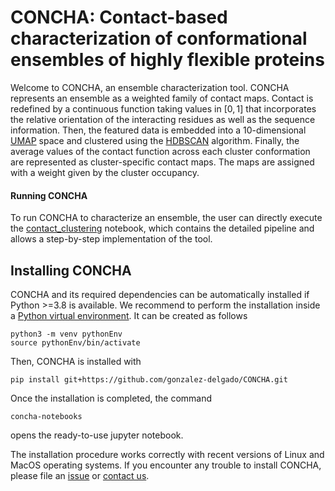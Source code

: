 # CONCHA: Contact-based characterization of conformational ensembles of highly flexible proteins

Welcome to CONCHA, an ensemble characterization tool. CONCHA represents an ensemble as a weighted family of contact maps. Contact is redefined by a continuous function taking values in $[0,1]$ that incorporates the relative orientation of the interacting residues as well as the sequence information. Then, the featured data is embedded into a 10-dimensional [UMAP](https://umap-learn.readthedocs.io/en/latest/index.html) space and clustered using the [HDBSCAN](https://hdbscan.readthedocs.io/en/latest/#) algorithm. Finally, the average values of the contact function across each cluster conformation are represented as cluster-specific contact maps. The maps are assigned with a weight given by the cluster occupancy.

#### Running CONCHA

To run CONCHA to characterize an ensemble, the user can directly execute the [contact_clustering](contact_clustering.ipynb) notebook, which contains the detailed pipeline and allows a step-by-step implementation of the tool.

## Installing CONCHA

CONCHA and its required dependencies can be automatically installed if Python >=3.8 is available. We recommend to perform the installation inside a [Python virtual environment](https://packaging.python.org/en/latest/guides/installing-using-pip-and-virtual-environments/). It can be created as follows
```
python3 -m venv pythonEnv
source pythonEnv/bin/activate
```
Then, CONCHA is installed with
```
pip install git+https://github.com/gonzalez-delgado/CONCHA.git
```
Once the installation is completed, the command
```
concha-notebooks
```
opens the ready-to-use jupyter notebook.

The installation procedure works correctly with recent versions of Linux and MacOS operating systems. If you encounter any trouble to install CONCHA, please file an [issue](https://gitlab.laas.fr/moma/WASCO/-/issues) or [contact us](mailto:javier.gonzalez-delgado@math.univ-toulouse.fr).
